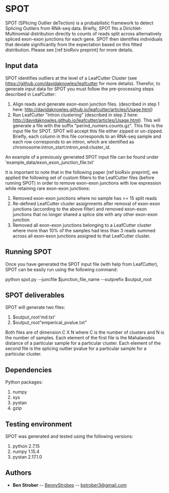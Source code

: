 # SPOT

SPOT (SPlicing Outlier deTection) is a probabilistic framework to detect Splicing Outilers from  RNA-seq data. Briefly, SPOT fits a Dirichlet-Multinomial distribution directly to counts of reads split across alternatively spliced exon-exon junctions for each gene. SPOT then identifies individuals that deviate significantly from the expectation based on this fitted distribution. Please see [ref bioRxiv preprint] for more details.

## Input data

SPOT identifies outliers at the level of a LeafCutter Cluster (see https://github.com/davidaknowles/leafcutter for more details). Therefor, to generate input data for SPOT you must follow the pre-processing steps described in LeafCutter:
1. Align reads and generate exon-exon junction files. (described in step 1 here: http://davidaknowles.github.io/leafcutter/articles/Usage.html)
2. Run LeafCutter "Intron clustering" (described in step 2 here: http://davidaknowles.github.io/leafcutter/articles/Usage.html). This will generate a file with the suffix "perind_numers.counts.gz". This file is the input file for SPOT. SPOT will accept this file either zipped or un-zipped. Briefly, each column in this file corresponds to an RNA-seq sample and each row corresponds to an intron, which are identified as chromosome:intron_start:intron_end:cluster_id. 

An example of a previously generated SPOT input file can be found under 'example_data/exon_exon_junction_file.txt'

It is important to note that in the following paper [ref bioRxiv preprint], we applied the following set of custom filters to the LeafCutter files (before running SPOT) in order to remove exon-exon junctions with low expression while retaining rare exon-exon junctions:
1. Removed exon-exon junctions where no sample has >= 15 split reads
2. Re-defined LeafCutter cluster assignments after removal of exon-exon junctions (according to the above filter) and removed exon-exon junctions that no longer shared a splice site with any other exon-exon junction.
3. Removed all exon-exon junctions belonging to a LeafCutter cluster where more than 10% of the samples had less than 3 reads summed across all exon-exon junctions assigned to that LeafCutter cluster.


## Running SPOT

Once you have generated the SPOT input file (with help from LeafCutter), SPOT can be easily run using the following command:

python spot.py --juncfile $junction_file_name --outprefix $output_root

## SPOT deliverables

SPOT will generate two files:
1. $output_root'md.txt'
2. $output_root"emperical_pvalue.txt"

Both files are of dimension C X N where C is the number of clusters and N is the number of samples. Each element of the first file is the Mahalanobis distance of a particular sample for a particular cluster. Each element of the second file is the splicing outlier pvalue for a particular sample for a particular cluster.


## Dependencies
Python packages:
1. numpy
2. sys
3. pystan
4. gzip

## Testing environment
SPOT was generated and tested using the following versions:
1. python 2.7.15
2. numpy 1.15.4
3. pystan 2.17.1.0




## Authors

* **Ben Strober** -- [BennyStrobes](https://github.com/BennyStrobes) -- bstrober3@gmail.com